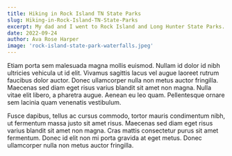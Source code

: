```yaml
---
title: Hiking in Rock Island TN State Parks
slug: Hiking-in-Rock-Island-TN-State-Parks
excerpt: My dad and I went to Rock Island and Long Hunter State Parks..
date: 2022-09-24
author: Ava Rose Harper
image: 'rock-island-state-park-waterfalls.jpeg'
---
```


Etiam porta sem malesuada magna mollis euismod. Nullam id dolor id nibh ultricies vehicula ut id elit. Vivamus sagittis lacus vel augue laoreet rutrum faucibus dolor auctor. Donec ullamcorper nulla non metus auctor fringilla. Maecenas sed diam eget risus varius blandit sit amet non magna. Nulla vitae elit libero, a pharetra augue. Aenean eu leo quam. Pellentesque ornare sem lacinia quam venenatis vestibulum.

Fusce dapibus, tellus ac cursus commodo, tortor mauris condimentum nibh, ut fermentum massa justo sit amet risus. Maecenas sed diam eget risus varius blandit sit amet non magna. Cras mattis consectetur purus sit amet fermentum. Donec id elit non mi porta gravida at eget metus. Donec ullamcorper nulla non metus auctor fringilla.
